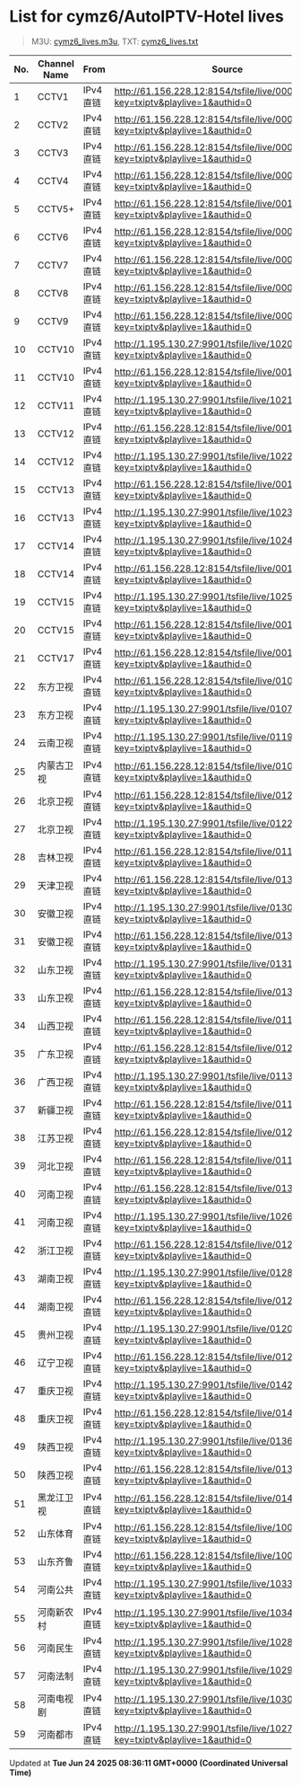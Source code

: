 # List for **cymz6/AutoIPTV-Hotel lives**

> M3U: [cymz6_lives.m3u](/cymz6_lives.m3u), TXT: [cymz6_lives.txt](/txt/cymz6_lives.txt)

| No. | Channel Name | From | Source |
| --- | ------------ | ---- | ------ |
| 1 | CCTV1 | IPv4 直链 | <http://61.156.228.12:8154/tsfile/live/0001_1.m3u8?key=txiptv&playlive=1&authid=0> |
| 2 | CCTV2 | IPv4 直链 | <http://61.156.228.12:8154/tsfile/live/0002_1.m3u8?key=txiptv&playlive=1&authid=0> |
| 3 | CCTV3 | IPv4 直链 | <http://61.156.228.12:8154/tsfile/live/0003_1.m3u8?key=txiptv&playlive=1&authid=0> |
| 4 | CCTV4 | IPv4 直链 | <http://61.156.228.12:8154/tsfile/live/0004_1.m3u8?key=txiptv&playlive=1&authid=0> |
| 5 | CCTV5+ | IPv4 直链 | <http://61.156.228.12:8154/tsfile/live/0016_1.m3u8?key=txiptv&playlive=1&authid=0> |
| 6 | CCTV6 | IPv4 直链 | <http://61.156.228.12:8154/tsfile/live/0006_1.m3u8?key=txiptv&playlive=1&authid=0> |
| 7 | CCTV7 | IPv4 直链 | <http://61.156.228.12:8154/tsfile/live/0007_1.m3u8?key=txiptv&playlive=1&authid=0> |
| 8 | CCTV8 | IPv4 直链 | <http://61.156.228.12:8154/tsfile/live/0008_1.m3u8?key=txiptv&playlive=1&authid=0> |
| 9 | CCTV9 | IPv4 直链 | <http://61.156.228.12:8154/tsfile/live/0009_1.m3u8?key=txiptv&playlive=1&authid=0> |
| 10 | CCTV10 | IPv4 直链 | <http://1.195.130.27:9901/tsfile/live/1020_1.m3u8?key=txiptv&playlive=1&authid=0> |
| 11 | CCTV10 | IPv4 直链 | <http://61.156.228.12:8154/tsfile/live/0010_1.m3u8?key=txiptv&playlive=1&authid=0> |
| 12 | CCTV11 | IPv4 直链 | <http://1.195.130.27:9901/tsfile/live/1021_1.m3u8?key=txiptv&playlive=1&authid=0> |
| 13 | CCTV12 | IPv4 直链 | <http://61.156.228.12:8154/tsfile/live/0012_1.m3u8?key=txiptv&playlive=1&authid=0> |
| 14 | CCTV12 | IPv4 直链 | <http://1.195.130.27:9901/tsfile/live/1022_1.m3u8?key=txiptv&playlive=1&authid=0> |
| 15 | CCTV13 | IPv4 直链 | <http://61.156.228.12:8154/tsfile/live/0013_1.m3u8?key=txiptv&playlive=1&authid=0> |
| 16 | CCTV13 | IPv4 直链 | <http://1.195.130.27:9901/tsfile/live/1023_1.m3u8?key=txiptv&playlive=1&authid=0> |
| 17 | CCTV14 | IPv4 直链 | <http://1.195.130.27:9901/tsfile/live/1024_1.m3u8?key=txiptv&playlive=1&authid=0> |
| 18 | CCTV14 | IPv4 直链 | <http://61.156.228.12:8154/tsfile/live/0014_1.m3u8?key=txiptv&playlive=1&authid=0> |
| 19 | CCTV15 | IPv4 直链 | <http://1.195.130.27:9901/tsfile/live/1025_1.m3u8?key=txiptv&playlive=1&authid=0> |
| 20 | CCTV15 | IPv4 直链 | <http://61.156.228.12:8154/tsfile/live/0015_1.m3u8?key=txiptv&playlive=1&authid=0> |
| 21 | CCTV17 | IPv4 直链 | <http://61.156.228.12:8154/tsfile/live/0019_1.m3u8?key=txiptv&playlive=1&authid=0> |
| 22 | 东方卫视 | IPv4 直链 | <http://61.156.228.12:8154/tsfile/live/0107_1.m3u8?key=txiptv&playlive=1&authid=0> |
| 23 | 东方卫视 | IPv4 直链 | <http://1.195.130.27:9901/tsfile/live/0107_1.m3u8?key=txiptv&playlive=1&authid=0> |
| 24 | 云南卫视 | IPv4 直链 | <http://1.195.130.27:9901/tsfile/live/0119_1.m3u8?key=txiptv&playlive=1&authid=0> |
| 25 | 内蒙古卫视 | IPv4 直链 | <http://61.156.228.12:8154/tsfile/live/0109_1.m3u8?key=txiptv&playlive=1&authid=0> |
| 26 | 北京卫视 | IPv4 直链 | <http://61.156.228.12:8154/tsfile/live/0122_1.m3u8?key=txiptv&playlive=1&authid=0> |
| 27 | 北京卫视 | IPv4 直链 | <http://1.195.130.27:9901/tsfile/live/0122_1.m3u8?key=txiptv&playlive=1&authid=0> |
| 28 | 吉林卫视 | IPv4 直链 | <http://61.156.228.12:8154/tsfile/live/0116_1.m3u8?key=txiptv&playlive=1&authid=0> |
| 29 | 天津卫视 | IPv4 直链 | <http://61.156.228.12:8154/tsfile/live/0135_1.m3u8?key=txiptv&playlive=1&authid=0> |
| 30 | 安徽卫视 | IPv4 直链 | <http://1.195.130.27:9901/tsfile/live/0130_1.m3u8?key=txiptv&playlive=1&authid=0> |
| 31 | 安徽卫视 | IPv4 直链 | <http://61.156.228.12:8154/tsfile/live/0130_1.m3u8?key=txiptv&playlive=1&authid=0> |
| 32 | 山东卫视 | IPv4 直链 | <http://1.195.130.27:9901/tsfile/live/0131_1.m3u8?key=txiptv&playlive=1&authid=0> |
| 33 | 山东卫视 | IPv4 直链 | <http://61.156.228.12:8154/tsfile/live/0131_1.m3u8?key=txiptv&playlive=1&authid=0> |
| 34 | 山西卫视 | IPv4 直链 | <http://61.156.228.12:8154/tsfile/live/0118_1.m3u8?key=txiptv&playlive=1&authid=0> |
| 35 | 广东卫视 | IPv4 直链 | <http://61.156.228.12:8154/tsfile/live/0125_1.m3u8?key=txiptv&playlive=1&authid=0> |
| 36 | 广西卫视 | IPv4 直链 | <http://1.195.130.27:9901/tsfile/live/0113_1.m3u8?key=txiptv&playlive=1&authid=0> |
| 37 | 新疆卫视 | IPv4 直链 | <http://61.156.228.12:8154/tsfile/live/0110_1.m3u8?key=txiptv&playlive=1&authid=0> |
| 38 | 江苏卫视 | IPv4 直链 | <http://61.156.228.12:8154/tsfile/live/0127_1.m3u8?key=txiptv&playlive=1&authid=0> |
| 39 | 河北卫视 | IPv4 直链 | <http://61.156.228.12:8154/tsfile/live/0117_1.m3u8?key=txiptv&playlive=1&authid=0> |
| 40 | 河南卫视 | IPv4 直链 | <http://61.156.228.12:8154/tsfile/live/0139_1.m3u8?key=txiptv&playlive=1&authid=0> |
| 41 | 河南卫视 | IPv4 直链 | <http://1.195.130.27:9901/tsfile/live/1026_1.m3u8?key=txiptv&playlive=1&authid=0> |
| 42 | 浙江卫视 | IPv4 直链 | <http://61.156.228.12:8154/tsfile/live/0124_1.m3u8?key=txiptv&playlive=1&authid=0> |
| 43 | 湖南卫视 | IPv4 直链 | <http://1.195.130.27:9901/tsfile/live/0128_1.m3u8?key=txiptv&playlive=1&authid=0> |
| 44 | 湖南卫视 | IPv4 直链 | <http://61.156.228.12:8154/tsfile/live/0128_1.m3u8?key=txiptv&playlive=1&authid=0> |
| 45 | 贵州卫视 | IPv4 直链 | <http://1.195.130.27:9901/tsfile/live/0120_1.m3u8?key=txiptv&playlive=1&authid=0> |
| 46 | 辽宁卫视 | IPv4 直链 | <http://61.156.228.12:8154/tsfile/live/0121_1.m3u8?key=txiptv&playlive=1&authid=0> |
| 47 | 重庆卫视 | IPv4 直链 | <http://1.195.130.27:9901/tsfile/live/0142_1.m3u8?key=txiptv&playlive=1&authid=0> |
| 48 | 重庆卫视 | IPv4 直链 | <http://61.156.228.12:8154/tsfile/live/0142_1.m3u8?key=txiptv&playlive=1&authid=0> |
| 49 | 陕西卫视 | IPv4 直链 | <http://1.195.130.27:9901/tsfile/live/0136_1.m3u8?key=txiptv&playlive=1&authid=0> |
| 50 | 陕西卫视 | IPv4 直链 | <http://61.156.228.12:8154/tsfile/live/0136_1.m3u8?key=txiptv&playlive=1&authid=0> |
| 51 | 黑龙江卫视 | IPv4 直链 | <http://61.156.228.12:8154/tsfile/live/0143_1.m3u8?key=txiptv&playlive=1&authid=0> |
| 52 | 山东体育 | IPv4 直链 | <http://61.156.228.12:8154/tsfile/live/1006_1.m3u8?key=txiptv&playlive=1&authid=0> |
| 53 | 山东齐鲁 | IPv4 直链 | <http://61.156.228.12:8154/tsfile/live/1001_1.m3u8?key=txiptv&playlive=1&authid=0> |
| 54 | 河南公共 | IPv4 直链 | <http://1.195.130.27:9901/tsfile/live/1033_1.m3u8?key=txiptv&playlive=1&authid=0> |
| 55 | 河南新农村 | IPv4 直链 | <http://1.195.130.27:9901/tsfile/live/1034_1.m3u8?key=txiptv&playlive=1&authid=0> |
| 56 | 河南民生 | IPv4 直链 | <http://1.195.130.27:9901/tsfile/live/1028_1.m3u8?key=txiptv&playlive=1&authid=0> |
| 57 | 河南法制 | IPv4 直链 | <http://1.195.130.27:9901/tsfile/live/1029_1.m3u8?key=txiptv&playlive=1&authid=0> |
| 58 | 河南电视剧 | IPv4 直链 | <http://1.195.130.27:9901/tsfile/live/1030_1.m3u8?key=txiptv&playlive=1&authid=0> |
| 59 | 河南都市 | IPv4 直链 | <http://1.195.130.27:9901/tsfile/live/1027_1.m3u8?key=txiptv&playlive=1&authid=0> |

Updated at **Tue Jun 24 2025 08:36:11 GMT+0000 (Coordinated Universal Time)**
